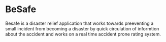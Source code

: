 # BeSafe
Besafe is a disaster relief application that works towards preeventing a small incident from becoming a disaster by quick circulation of informtion about the accident and works on a real time accident prone rating system.
